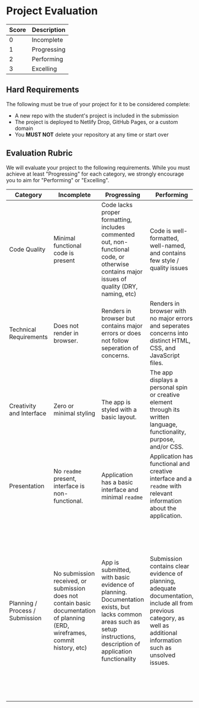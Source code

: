 # Project Evaluation

| Score | Description |
| ----- | ----------- |
| 0     | Incomplete  |
| 1     | Progressing |
| 2     | Performing  |
| 3     | Excelling   |

## Hard Requirements

The following must be true of your project for it to be considered complete:

- A new repo with the student's project is included in the submission
- The project is deployed to Netlify Drop, GitHub Pages, or a custom domain
- You **MUST NOT** delete your repository at any time or start over

## Evaluation Rubric

We will evaluate your project to the following requirements. While you must achieve at least "Progressing" for each category, we strongly encourage you to aim for "Performing" or "Excelling".

| Category                 | Incomplete                                        | Progressing                                                                                                                                 | Performing                                                                                                             | Excelling                                                                                                         |
| ------------------------ | ------------------------------------------------- | ------------------------------------------------------------------------------------------------------------------------------------------- | ---------------------------------------------------------------------------------------------------------------------- | ----------------------------------------------------------------------------------------------------------------- |
| Code Quality             | Minimal functional code is present                | Code lacks proper formatting, includes commented out, non-functional code, or otherwise contains major issues of quality (DRY, naming, etc) | Code is well-formatted, well-named, and contains few style / quality issues                                            | Well-modularized code, makes use of JS best practices appropriately, and seperates concerns                       |
| Technical Requirements   | Does not render in browser.                       | Renders in browser but contains major errors or does not follow seperation of concerns.                                                     | Renders in browser with no major errors and seperates concerns into distinct HTML, CSS, and JavaScript files.          | Includes advanced functionality or other technology not covered in class                                          |
| Creativity and Interface | Zero or minimal styling                           | The app is styled with a basic layout.                                                                                                      | The app displays a personal spin or creative element through its written language, functionality, purpose, and/or CSS. | The app is fully responsive. App incorporates modern UI themes, and/or adds unique flair.                         |
| Presentation             | No `readme` present, interface is non-functional. | Application has a basic interface and minimal `readme`                                                                                      | Application has functional and creative interface and a `readme` with relevant information about the application.      | Application has an intuive and creative interface and a `readme` with relevant information about the application. |
| Planning / Process / Submission             | No submission received, or submission does not contain basic documentation of planning (ERD, wireframes, commit history, etc) | App is submitted, with basic evidence of planning. Documentation exists, but lacks common areas such as setup instructions, description of application functionality | Submission contains clear evidence of planning, adequate documentation, include all from previous category, as well as additional information such as unsolved issues. | Submission includes everything in previous category, as well as evidence of planning tools, such as Trello or GitHub Projects, and incorporates workflows such as feature branching, code review, github issue / user story tracking, and justification of technical decisions. |
